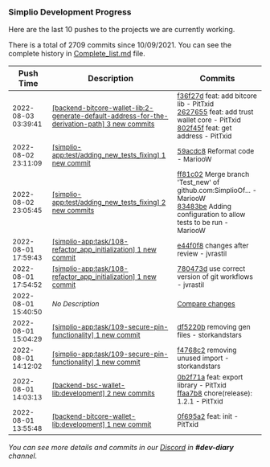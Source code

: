 
### Simplio Development Progress

Here are the last 10 pushes to the projects we are currently working.

There is a total of 2709 commits since 10/09/2021. You can see the complete history in
 [Complete_list.md](Complete_list.md) file.

| Push Time | Description | Commits |
| --- | --- | --- |
| <sub>2022-08-03 03:39:41</sub> | <sub>[[backend-bitcore-wallet-lib:2\-generate\-default\-address\-for\-the\-derivation\-path] 3 new commits](https://github.com/SimplioOfficial/backend-bitcore-wallet-lib/compare/0f695a2514ca...802f45fed7e6)</sub> | <sub>[f36f27d](https://github.com/SimplioOfficial/backend-bitcore-wallet-lib/commit/f36f27d3424eee71868c6f60f447c2f0f93693b4) feat: add bitcore lib - PitTxid<br>[2627655](https://github.com/SimplioOfficial/backend-bitcore-wallet-lib/commit/2627655b0f24574a8af67a0bda77cbb09e67772a) feat: add trust wallet core - PitTxid<br>[802f45f](https://github.com/SimplioOfficial/backend-bitcore-wallet-lib/commit/802f45fed7e62ec78449326b7ddca42cd96892de) feat: get address - PitTxid</sub> |
| <sub>2022-08-02 23:11:09</sub> | <sub>[[simplio-app:test/adding\_new\_tests\_fixing] 1 new commit](https://github.com/SimplioOfficial/simplio-app/commit/59acdc8a36a6f1f22f046a637a2c416847b8c969)</sub> | <sub>[59acdc8](https://github.com/SimplioOfficial/simplio-app/commit/59acdc8a36a6f1f22f046a637a2c416847b8c969) Reformat code - MariooW</sub> |
| <sub>2022-08-02 23:05:45</sub> | <sub>[[simplio-app:test/adding\_new\_tests\_fixing] 2 new commits](https://github.com/SimplioOfficial/simplio-app/compare/ff81c0275a09^...83483bed02fb)</sub> | <sub>[ff81c02](https://github.com/SimplioOfficial/simplio-app/commit/ff81c0275a09397fd6cc7bf6a17898e4430e69c4) Merge branch 'Test_new' of github.com:SimplioOf... - MariooW<br>[83483be](https://github.com/SimplioOfficial/simplio-app/commit/83483bed02fb735fa49e417d25a045fef4c68678) Adding configuration to allow tests to be run - MariooW</sub> |
| <sub>2022-08-01 17:59:43</sub> | <sub>[[simplio-app:task/108\-refactor\_app\_initialization] 1 new commit](https://github.com/SimplioOfficial/simplio-app/commit/e44f0f8e100198ba88d01c9a194d4a7d5ea4299e)</sub> | <sub>[e44f0f8](https://github.com/SimplioOfficial/simplio-app/commit/e44f0f8e100198ba88d01c9a194d4a7d5ea4299e) changes after review - jvrastil</sub> |
| <sub>2022-08-01 17:54:52</sub> | <sub>[[simplio-app:task/108\-refactor\_app\_initialization] 1 new commit](https://github.com/SimplioOfficial/simplio-app/commit/780473de8133d9ba0918a7043810b7d238156333)</sub> | <sub>[780473d](https://github.com/SimplioOfficial/simplio-app/commit/780473de8133d9ba0918a7043810b7d238156333) use correct version of git workflows - jvrastil</sub> |
| <sub>2022-08-01 15:40:50</sub> | <sub>_No Description_</sub> | <sub>[Compare changes](https://github.com/SimplioOfficial/simplio-app/compare/621fbc09497e...796d036ec752)</sub> |
| <sub>2022-08-01 15:04:29</sub> | <sub>[[simplio-app:task/109\-secure\-pin\-functionality] 1 new commit](https://github.com/SimplioOfficial/simplio-app/commit/df5220b556f7df94cc1449478d0255bd4aaec3f9)</sub> | <sub>[df5220b](https://github.com/SimplioOfficial/simplio-app/commit/df5220b556f7df94cc1449478d0255bd4aaec3f9) removing gen files - storkandstars</sub> |
| <sub>2022-08-01 14:12:02</sub> | <sub>[[simplio-app:task/109\-secure\-pin\-functionality] 1 new commit](https://github.com/SimplioOfficial/simplio-app/commit/f4768c29fdc87bc6c8e4074db09c996ddc91e4bc)</sub> | <sub>[f4768c2](https://github.com/SimplioOfficial/simplio-app/commit/f4768c29fdc87bc6c8e4074db09c996ddc91e4bc) removing unused import - storkandstars</sub> |
| <sub>2022-08-01 14:03:13</sub> | <sub>[[backend-bsc-wallet-lib:development] 2 new commits](https://github.com/SimplioOfficial/backend-bsc-wallet-lib/compare/a3eaac4404c1...ffaa7b86841c)</sub> | <sub>[0b2f71a](https://github.com/SimplioOfficial/backend-bsc-wallet-lib/commit/0b2f71ab065e8b45ffcea8474fce0e34b87f4d2c) feat: export library - PitTxid<br>[ffaa7b8](https://github.com/SimplioOfficial/backend-bsc-wallet-lib/commit/ffaa7b86841c74ce8e2682dc6156b8c4a5a53c6b) chore(release): 1.2.1 - PitTxid</sub> |
| <sub>2022-08-01 13:55:48</sub> | <sub>[[backend-bitcore-wallet-lib:development] 1 new commit](https://github.com/SimplioOfficial/backend-bitcore-wallet-lib/commit/0f695a2514caec45be815937cb7e2b352b833399)</sub> | <sub>[0f695a2](https://github.com/SimplioOfficial/backend-bitcore-wallet-lib/commit/0f695a2514caec45be815937cb7e2b352b833399) feat: init - PitTxid</sub> |

_You can see more details and commits in our [Discord](https://discord.gg/aKhjuwZmdP) in **#dev-diary** channel._
